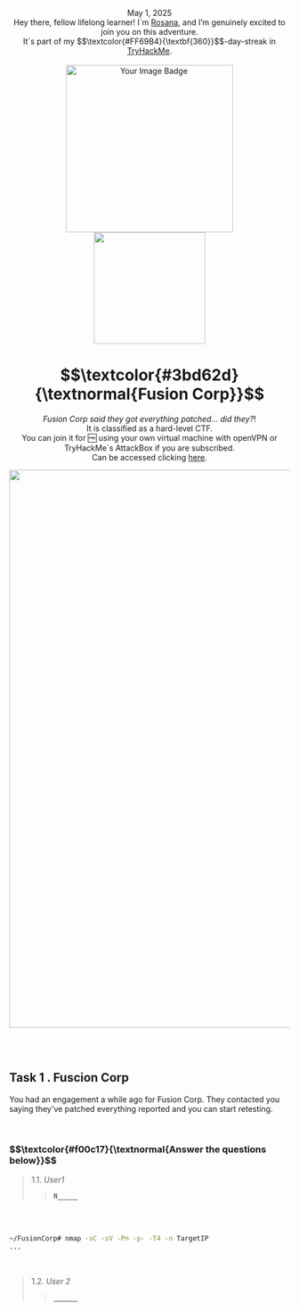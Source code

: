 <p align="center">May 1, 2025<br>
Hey there, fellow lifelong learner! I´m <a href="https://www.linkedin.com/in/rosanafssantos/">Rosana</a>, and I’m genuinely excited to join you on this adventure.<br>
It´s part of my $$\textcolor{#FF69B4}{\textbf{360}}$$-day-streak in  <a href="https://tryhackme.com">TryHackMe</a>.<br><br>
<img width="300px" src="" alt="Your Image Badge"><br>
<img width="200px" src="https://github.com/user-attachments/assets/28b561fc-e1c5-4660-a1d1-35253055f98b"><br></p>
<h1 align="center"> $$\textcolor{#3bd62d}{\textnormal{Fusion Corp}}$$</h1>
<p align="center"><em>Fusion Corp said they got everything patched... did they?</em>!<br>
It is classified as a hard-level CTF.<br>
You can join it for 🆓 using your own virtual machine with openVPN or TryHackMe´s AttackBox if you are subscribed.<br>
Can be accessed clicking  <a href="https://tryhackme.com/room/fusioncorp">here</a>.</p>

<p align="center"> <img width="1000px" src=""> </p>


<br>
<br>

<h2>Task 1 . Fuscion Corp</h2>


<p>You had an engagement a while ago for Fusion Corp. They contacted you saying they've patched everything reported and you can start retesting.</p>

<br>
<h3 align="left"> $$\textcolor{#f00c17}{\textnormal{Answer the questions below}}$$ </h3>


> 1.1. <em>User1</em><br><a id='1.1'></a>
>> <strong><code>N_____</code></strong><br>
<p></p>

<br>

<br>

```bash
~/FusionCorp# nmap -sC -sV -Pn -p- -T4 -n TargetIP
...


```

<br>

> 1.2. <em>User 2</em><br><a id='1.2'></a>
>> <strong><code>______</code></strong><br>
<p></p>



